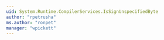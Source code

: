 ```yaml
---
uid: System.Runtime.CompilerServices.IsSignUnspecifiedByte
author: "rpetrusha"
ms.author: "ronpet"
manager: "wpickett"
---
```


